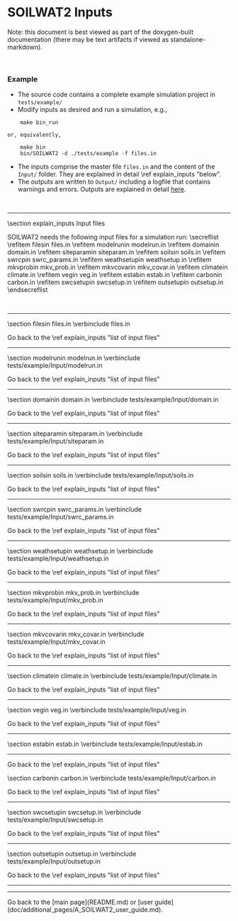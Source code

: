 # SOILWAT2 Inputs

[SOILWAT2]: https://github.com/DrylandEcology/SOILWAT2

Note: this document is best viewed as part of the doxygen-built documentation
(there may be text artifacts if viewed as standalone-markdown).

<br>

### Example
  * The source code contains a complete example simulation project in
    `tests/example/`
  * Modify inputs as desired and run a simulation, e.g.,
```{.sh}
    make bin_run
```
    or, equivalently,
```{.sh}
    make bin
    bin/SOILWAT2 -d ./tests/example -f files.in
```


  * The inputs comprise the master file `files.in` and the content of the
    `Input/` folder. They are explained in detail
    \ref explain_inputs "below".
  * The outputs are written to `Output/` including a logfile that contains
    warnings and errors. Outputs are explained in detail
    [here](doc/additional_pages/SOILWAT2_Outputs.md).

<br>


<hr>
\section explain_inputs Input files

SOILWAT2 needs the following input files for a simulation run:
\secreflist
\refitem filesin files.in
\refitem modelrunin modelrun.in
\refitem domainin domain.in
\refitem siteparamin siteparam.in
\refitem soilsin soils.in
\refitem swrcpin swrc_params.in
\refitem weathsetupin weathsetup.in
\refitem mkvprobin mkv_prob.in
\refitem mkvcovarin mkv_covar.in
\refitem climatein climate.in
\refitem vegin veg.in
\refitem estabin estab.in
\refitem carbonin carbon.in
\refitem swcsetupin swcsetup.in
\refitem outsetupin outsetup.in
\endsecreflist

<br>
<hr>


\section filesin files.in
\verbinclude files.in

Go back to the \ref explain_inputs "list of input files"
<hr>

\section modelrunin modelrun.in
\verbinclude tests/example/Input/modelrun.in

Go back to the \ref explain_inputs "list of input files"
<hr>

\section domainin domain.in
\verbinclude tests/example/Input/domain.in

Go back to the \ref explain_inputs "list of input files"
<hr>

\section siteparamin siteparam.in
\verbinclude tests/example/Input/siteparam.in

Go back to the \ref explain_inputs "list of input files"
<hr>

\section soilsin soils.in
\verbinclude tests/example/Input/soils.in

Go back to the \ref explain_inputs "list of input files"
<hr>

\section swrcpin swrc_params.in
\verbinclude tests/example/Input/swrc_params.in

Go back to the \ref explain_inputs "list of input files"
<hr>

\section weathsetupin weathsetup.in
\verbinclude tests/example/Input/weathsetup.in

Go back to the \ref explain_inputs "list of input files"
<hr>

\section mkvprobin mkv_prob.in
\verbinclude tests/example/Input/mkv_prob.in

Go back to the \ref explain_inputs "list of input files"
<hr>

\section mkvcovarin mkv_covar.in
\verbinclude tests/example/Input/mkv_covar.in

Go back to the \ref explain_inputs "list of input files"
<hr>

\section climatein climate.in
\verbinclude tests/example/Input/climate.in

Go back to the \ref explain_inputs "list of input files"
<hr>

\section vegin veg.in
\verbinclude tests/example/Input/veg.in

Go back to the \ref explain_inputs "list of input files"
<hr>

\section estabin estab.in
\verbinclude tests/example/Input/estab.in
<hr>
Go back to the \ref explain_inputs "list of input files"

\section carbonin carbon.in
\verbinclude tests/example/Input/carbon.in

Go back to the \ref explain_inputs "list of input files"
<hr>

\section swcsetupin swcsetup.in
\verbinclude tests/example/Input/swcsetup.in

Go back to the \ref explain_inputs "list of input files"
<hr>

\section outsetupin outsetup.in
\verbinclude tests/example/Input/outsetup.in

Go back to the \ref explain_inputs "list of input files"
<hr>



<hr>
Go back to the [main page](README.md) or
[user guide](doc/additional_pages/A_SOILWAT2_user_guide.md).
